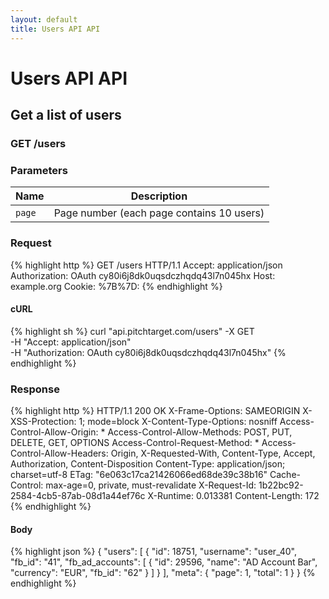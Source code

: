 ```yaml
---
layout: default
title: Users API API
---
```


# Users API API

## Get a list of users

### GET /users


### Parameters

Name | Description |
-----|-------------|
`page`  | Page number (each page contains 10 users) |

### Request

{% highlight http %}
GET /users HTTP/1.1
Accept: application/json
Authorization: OAuth cy80i6j8dk0uqsdczhqdq43l7n045hx
Host: example.org
Cookie: 
%7B%7D: 
{% endhighlight %}


#### cURL

{% highlight sh %}
curl "api.pitchtarget.com/users" -X GET \
	-H "Accept: application/json" \
	-H "Authorization: OAuth cy80i6j8dk0uqsdczhqdq43l7n045hx"
{% endhighlight %}

### Response

{% highlight http %}
HTTP/1.1 200 OK
X-Frame-Options: SAMEORIGIN
X-XSS-Protection: 1; mode=block
X-Content-Type-Options: nosniff
Access-Control-Allow-Origin: *
Access-Control-Allow-Methods: POST, PUT, DELETE, GET, OPTIONS
Access-Control-Request-Method: *
Access-Control-Allow-Headers: Origin, X-Requested-With, Content-Type, Accept, Authorization, Content-Disposition
Content-Type: application/json; charset=utf-8
ETag: "6e063c17ca21426066ed68de39c38b16"
Cache-Control: max-age=0, private, must-revalidate
X-Request-Id: 1b22bc92-2584-4cb5-87ab-08d1a44ef76c
X-Runtime: 0.013381
Content-Length: 172
{% endhighlight %}

#### Body

{% highlight json %}
{
  "users": [
    {
      "id": 18751,
      "username": "user_40",
      "fb_id": "41",
      "fb_ad_accounts": [
        {
          "id": 29596,
          "name": "AD Account Bar",
          "currency": "EUR",
          "fb_id": "62"
        }
      ]
    }
  ],
  "meta": {
    "page": 1,
    "total": 1
  }
}
{% endhighlight %}

